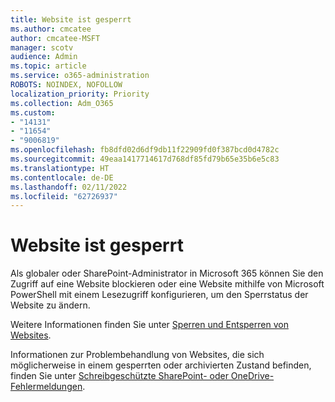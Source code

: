 ```yaml
---
title: Website ist gesperrt
ms.author: cmcatee
author: cmcatee-MSFT
manager: scotv
audience: Admin
ms.topic: article
ms.service: o365-administration
ROBOTS: NOINDEX, NOFOLLOW
localization_priority: Priority
ms.collection: Adm_O365
ms.custom:
- "14131"
- "11654"
- "9006819"
ms.openlocfilehash: fb8dfd02d6df9db11f22909fd0f387bcd0d4782c
ms.sourcegitcommit: 49eaa1417714617d768df85fd79b65e35b6e5c83
ms.translationtype: HT
ms.contentlocale: de-DE
ms.lasthandoff: 02/11/2022
ms.locfileid: "62726937"
---
```

# <a name="site-is-locked"></a>Website ist gesperrt

Als globaler oder SharePoint-Administrator in Microsoft 365 können Sie den Zugriff auf eine Website blockieren oder eine Website mithilfe von Microsoft PowerShell mit einem Lesezugriff konfigurieren, um den Sperrstatus der Website zu ändern.

Weitere Informationen finden Sie unter [Sperren und Entsperren von Websites](https://docs.microsoft.com/sharepoint/manage-lock-status).

Informationen zur Problembehandlung von Websites, die sich möglicherweise in einem gesperrten oder archivierten Zustand befinden, finden Sie unter [Schreibgeschützte SharePoint- oder OneDrive-Fehlermeldungen](https://docs.microsoft.com/sharepoint/troubleshoot/sites/site-is-read-only).
